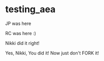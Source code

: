 # testing_aea

JP was here

RC was here :)

Nikki did it right!

Yes, Nikki, You did it! Now just don't FORK it!
